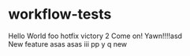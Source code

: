 # workflow-tests
Hello World
foo hotfix
victory 2
Come on!
Yawn!!!!asd\
New feature
asas
asas
iii
pp
y
q
new